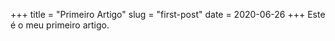 +++
title = "Primeiro Artigo"
slug = "first-post"
date = 2020-06-26
+++
Este é o meu primeiro artigo.
